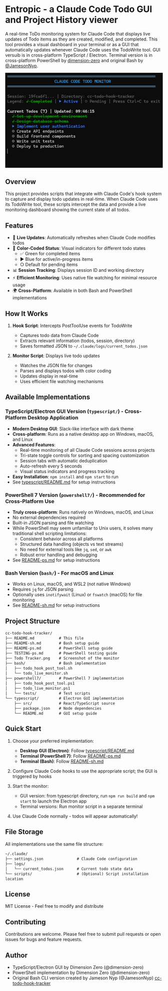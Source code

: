 # Entropic - a Claude Code Todo GUI and Project History viewer

A real-time ToDo monitoring system for Claude Code that displays live updates of Todo items as they are created, modified, and completed.
This tool provides a visual dashboard in your terminal or as a GUI that automatically updates whenever Claude Code uses the TodoWrite tool.
GUI versuib is in cross-platform TypeScript / Electron.
Terminal version is in cross-platform PowerShell by [dimension-zero](@dimension-zero) and original Bash by [@JamesonNyp](@JamesonNyp).

![Claude Code Todo Tracker Live Monitor](Todo%20Tracker.png)

## Overview

This project provides scripts that integrate with Claude Code's hook system to capture and display todo updates in real-time. When Claude Code uses its TodoWrite tool, these scripts intercept the data and provide a live monitoring dashboard showing the current state of all todos.

## Features

- 🔄 **Live Updates**: Automatically refreshes when Claude Code modifies todos
- 🎨 **Color-Coded Status**: Visual indicators for different todo states
  - ✅ Green for completed items
  - ▶️ Blue for active/in-progress items  
  - ○ Default for pending items
- 📊 **Session Tracking**: Displays session ID and working directory
- ⚡ **Efficient Monitoring**: Uses native file watching for minimal resource usage
- 🌍 **Cross-Platform**: Available in both Bash and PowerShell implementations

## How It Works

1. **Hook Script**: Intercepts PostToolUse events for TodoWrite
   - Captures todo data from Claude Code
   - Extracts relevant information (todos, session, directory)
   - Saves formatted JSON to `~/.claude/logs/current_todos.json`

2. **Monitor Script**: Displays live todo updates
   - Watches the JSON file for changes
   - Parses and displays todos with color coding
   - Updates display in real-time
   - Uses efficient file watching mechanisms

## Available Implementations

### TypeScript/Electron GUI Version (`typescript/`) - Cross-Platform Desktop Application
- **Modern Desktop GUI**: Slack-like interface with dark theme
- **Cross-platform**: Runs as a native desktop app on Windows, macOS, and Linux
- **Advanced Features**:
  - Real-time monitoring of all Claude Code sessions across projects
  - Tri-state toggle controls for sorting and spacing customization
  - Session tabs with automatic deduplication
  - Auto-refresh every 5 seconds
  - Visual status indicators and progress tracking
- **Easy Installation**: `npm install` and `npm start` to run
- See [typescript/README.md](typescript/README.md) for setup instructions

### PowerShell 7 Version (`powershell7/`) - Recommended for Cross-Platform Use
- **Truly cross-platform**: Runs natively on Windows, macOS, and Linux
- No external dependencies required
- Built-in JSON parsing and file watching
- While PowerShell may seem unfamiliar to Unix users, it solves many traditional shell scripting limitations:
  - Consistent behavior across all platforms
  - Structured data handling (objects vs text streams)
  - No need for external tools like `jq`, `sed`, or `awk`
  - Robust error handling and debugging
- See [README-ps.md](README-ps.md) for setup instructions

### Bash Version (`bash/`) - For macOS and Linux
- Works on Linux, macOS, and WSL2 (not native Windows)
- Requires `jq` for JSON parsing
- Optionally uses `inotifywait` (Linux) or `fswatch` (macOS) for file monitoring
- See [README-sh.md](README-sh.md) for setup instructions

## Project Structure

```
cc-todo-hook-tracker/
├── README.md           # This file
├── README-sh.md        # Bash setup guide
├── README-ps.md        # PowerShell setup guide
├── TESTING-ps.md       # PowerShell testing guide
├── Todo Tracker.png    # Screenshot of the monitor
├── bash/               # Bash implementation
│   ├── todo_hook_post_tool.sh
│   └── todo_live_monitor.sh
├── powershell7/        # PowerShell 7 implementation
│   ├── todo_hook_post_tool.ps1
│   ├── todo_live_monitor.ps1
│   └── tests/          # Test scripts
└── typescript/         # Electron GUI implementation
    ├── src/            # React/TypeScript source
    ├── package.json    # Node dependencies
    └── README.md       # GUI setup guide
```

## Quick Start

1. Choose your preferred implementation:
   - **Desktop GUI (Electron)**: Follow [typescript/README.md](typescript/README.md)
   - **Terminal (PowerShell 7)**: Follow [README-ps.md](README-ps.md)
   - **Terminal (Bash)**: Follow [README-sh.md](README-sh.md)

2. Configure Claude Code hooks to use the appropriate script; the GUI is triggered by hooks

3. Start the monitor:
   - GUI version: from typescript directory, run `npm run build` and `npm start` to launch the Electron app
   - Terminal versions: Run monitor script in a separate terminal

4. Use Claude Code normally - todos will appear automatically!

## File Storage

All implementations use the same file structure:
```
~/.claude/
├── settings.json               # Claude Code configuration
├── logs/
│   └── current_todos.json      # Current todo state data
└── scripts/                    # (Optional) Script installation location
```

## License

MIT License - Feel free to modify and distribute

## Contributing

Contributions are welcome. Please feel free to submit pull requests or open issues for bugs and feature requests.

## Author

* TypeScript/Electron GUI by Dimension Zero (@dimension-zero)
* PowerShell implementation by Dimension Zero (@dimension-zero)
* Original Bash CLI version created by Jameson Nyp (@JamesonNyp) [cc-todo-hook-tracker](https://github.com/JamesonNyp/cc-todo-hook-tracker)
